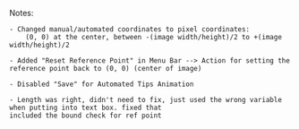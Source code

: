Notes:

    - Changed manual/automated coordinates to pixel coordinates:
        (0, 0) at the center, between -(image width/height)/2 to +(image width/height)/2

    - Added "Reset Reference Point" in Menu Bar --> Action for setting the reference point back to (0, 0) (center of image)

    - Disabled "Save" for Automated Tips Animation

    - Length was right, didn't need to fix, just used the wrong variable when putting into text box. fixed that
    included the bound check for ref point

